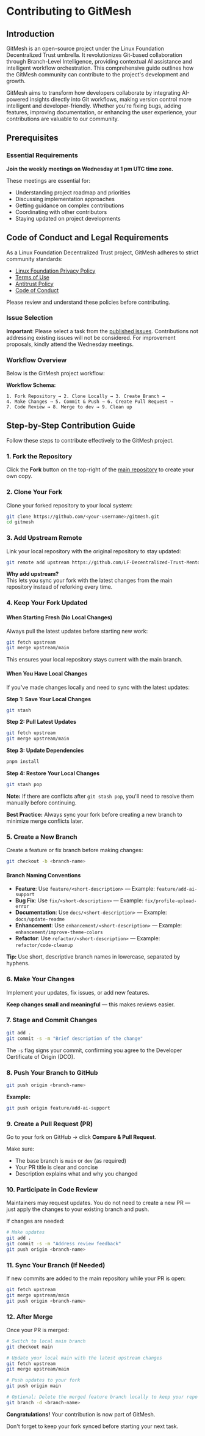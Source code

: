 # Contributing to GitMesh

## Introduction

GitMesh is an open-source project under the Linux Foundation Decentralized Trust umbrella. It revolutionizes Git-based collaboration through Branch-Level Intelligence, providing contextual AI assistance and intelligent workflow orchestration. This comprehensive guide outlines how the GitMesh community can contribute to the project's development and growth.

GitMesh aims to transform how developers collaborate by integrating AI-powered insights directly into Git workflows, making version control more intelligent and developer-friendly. Whether you're fixing bugs, adding features, improving documentation, or enhancing the user experience, your contributions are valuable to our community.

## Prerequisites

### Essential Requirements

**Join the weekly meetings on Wednesday at 1 pm UTC time zone.**

These meetings are essential for:
- Understanding project roadmap and priorities
- Discussing implementation approaches
- Getting guidance on complex contributions
- Coordinating with other contributors
- Staying updated on project developments

## Code of Conduct and Legal Requirements

As a Linux Foundation Decentralized Trust project, GitMesh adheres to strict community standards:

- [Linux Foundation Privacy Policy](https://www.linuxfoundation.org/legal/privacy-policy)
- [Terms of Use](https://www.linuxfoundation.org/legal/terms)
- [Antitrust Policy](https://www.linuxfoundation.org/legal/antitrust-policy)
- [Code of Conduct](https://www.lfdecentralizedtrust.org/code-of-conduct)

Please review and understand these policies before contributing.


### Issue Selection

**Important**: Please select a task from the [published issues](https://github.com/LF-Decentralized-Trust-Mentorships/gitmesh/issues). Contributions not addressing existing issues will not be considered. For improvement proposals, kindly attend the Wednesday meetings.

### Workflow Overview

Below is the GitMesh project workflow:

**Workflow Schema:**
```
1. Fork Repository → 2. Clone Locally → 3. Create Branch → 
4. Make Changes → 5. Commit & Push → 6. Create Pull Request → 
7. Code Review → 8. Merge to dev → 9. Clean up
```

## Step-by-Step Contribution Guide

Follow these steps to contribute effectively to the GitMesh project.

### 1. Fork the Repository

Click the **Fork** button on the top-right of the [main repository](https://github.com/LF-Decentralized-Trust-Mentorships/gitmesh) to create your own copy.

### 2. Clone Your Fork

Clone your forked repository to your local system:
```bash
git clone https://github.com/<your-username>/gitmesh.git
cd gitmesh
```

### 3. Add Upstream Remote

Link your local repository with the original repository to stay updated:
```bash
git remote add upstream https://github.com/LF-Decentralized-Trust-Mentorships/gitmesh.git
```

**Why add upstream?**  
This lets you sync your fork with the latest changes from the main repository instead of reforking every time.

### 4. Keep Your Fork Updated

#### **When Starting Fresh (No Local Changes)**

Always pull the latest updates before starting new work:
```bash
git fetch upstream
git merge upstream/main
```

This ensures your local repository stays current with the main branch.

#### **When You Have Local Changes**

If you've made changes locally and need to sync with the latest updates:

**Step 1: Save Your Local Changes**
```bash
git stash
```

**Step 2: Pull Latest Updates**
```bash
git fetch upstream
git merge upstream/main
```

**Step 3: Update Dependencies**
```bash
pnpm install
```

**Step 4: Restore Your Local Changes**
```bash
git stash pop
```

**Note:** If there are conflicts after `git stash pop`, you'll need to resolve them manually before continuing.

 **Best Practice:** Always sync your fork before creating a new branch to minimize merge conflicts later.

### 5. Create a New Branch

Create a feature or fix branch before making changes:
```bash
git checkout -b <branch-name>
```

#### Branch Naming Conventions
- **Feature**: Use `feature/<short-description>` — Example: `feature/add-ai-support`
- **Bug Fix**: Use `fix/<short-description>` — Example: `fix/profile-upload-error`
- **Documentation**: Use `docs/<short-description>` — Example: `docs/update-readme`
- **Enhancement**: Use `enhancement/<short-description>` — Example: `enhancement/improve-theme-colors`
- **Refactor**: Use `refactor/<short-description>` — Example: `refactor/code-cleanup`

 **Tip:** Use short, descriptive branch names in lowercase, separated by hyphens.


### 6. Make Your Changes

Implement your updates, fix issues, or add new features.

**Keep changes small and meaningful** — this makes reviews easier.

### 7. Stage and Commit Changes
```bash
git add .
git commit -s -m "Brief description of the change"
```

The `-s` flag signs your commit, confirming you agree to the Developer Certificate of Origin (DCO).

### 8. Push Your Branch to GitHub
```bash
git push origin <branch-name>
```

**Example:**
```bash
git push origin feature/add-ai-support
```
### 9. Create a Pull Request (PR)

Go to your fork on GitHub → click **Compare & Pull Request**.

Make sure:
- The base branch is `main` or `dev` (as required)
- Your PR title is clear and concise
- Description explains what and why you changed

### 10. Participate in Code Review

Maintainers may request updates. You do not need to create a new PR — just apply the changes to your existing branch and push.

If changes are needed:
```bash
# Make updates
git add .
git commit -s -m "Address review feedback"
git push origin <branch-name>
```

### 11. Sync Your Branch (If Needed)

If new commits are added to the main repository while your PR is open:
```bash
git fetch upstream
git merge upstream/main
git push origin <branch-name>
```

### 12. After Merge

Once your PR is merged:
```bash
# Switch to local main branch
git checkout main

# Update your local main with the latest upstream changes
git fetch upstream
git merge upstream/main

# Push updates to your fork
git push origin main

# Optional: Delete the merged feature branch locally to keep your repo clean
git branch -d <branch-name>

```

**Congratulations!** Your contribution is now part of GitMesh.

Don't forget to keep your fork synced before starting your next task.